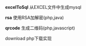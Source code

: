 
**excelToSql** 从EXCEL文件中生成mysql

**rsa**  使用RSA加解密(php,java)

**qrcode** 生成二维码(php,javascript)


download php下载实现
